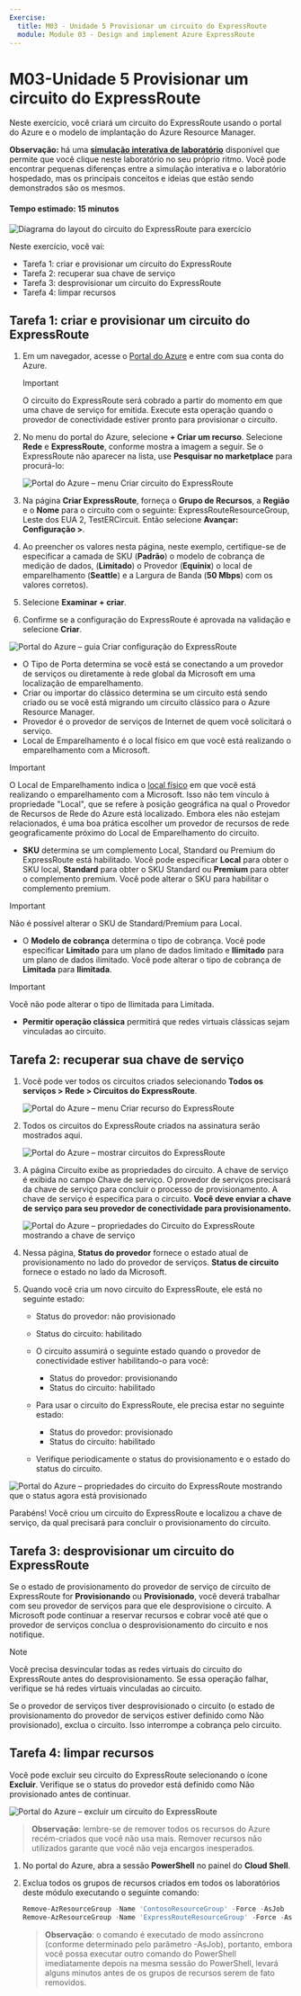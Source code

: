 ```yaml
---
Exercise:
  title: M03 - Unidade 5 Provisionar um circuito do ExpressRoute
  module: Module 03 - Design and implement Azure ExpressRoute
---
```

# M03-Unidade 5 Provisionar um circuito do ExpressRoute

Neste exercício, você criará um circuito do ExpressRoute usando o portal do Azure e o modelo de implantação do Azure Resource Manager. 

**Observação:** há uma **[simulação interativa de laboratório](https://mslabs.cloudguides.com/guides/AZ-700%20Lab%20Simulation%20-%20Provision%20an%20ExpressRoute%20circuit)** disponível que permite que você clique neste laboratório no seu próprio ritmo. Você pode encontrar pequenas diferenças entre a simulação interativa e o laboratório hospedado, mas os principais conceitos e ideias que estão sendo demonstrados são os mesmos.

#### Tempo estimado: 15 minutos

![Diagrama do layout do circuito do ExpressRoute para exercício](../media/5-exercise-provision-expressroute-circuit.png)



Neste exercício, você vai:

+ Tarefa 1: criar e provisionar um circuito do ExpressRoute
+ Tarefa 2: recuperar sua chave de serviço
+ Tarefa 3: desprovisionar um circuito do ExpressRoute
+ Tarefa 4: limpar recursos


## Tarefa 1: criar e provisionar um circuito do ExpressRoute

 

1. Em um navegador, acesse o [Portal do Azure](https://portal.azure.com/) e entre com sua conta do Azure.

   > [!Important] 
   >
   > O circuito do ExpressRoute será cobrado a partir do momento em que uma chave de serviço for emitida. Execute esta operação quando o provedor de conectividade estiver pronto para provisionar o circuito.

1. No menu do portal do Azure, selecione **+ Criar um recurso**. Selecione **Rede** e **ExpressRoute**, conforme mostra a imagem a seguir. Se o ExpressRoute não aparecer na lista, use **Pesquisar no marketplace** para procurá-lo:

   ![Portal do Azure – menu Criar circuito do ExpressRoute](../media/create-expressroute-circuit-menu.png)

1. Na página **Criar ExpressRoute**, forneça o **Grupo de Recursos**, a **Região** e o **Nome** para o circuito com o seguinte: ExpressRouteResourceGroup, Leste dos EUA 2, TestERCircuit. Então selecione **Avançar: Configuração &gt;**.

1. Ao preencher os valores nesta página, neste exemplo, certifique-se de especificar a camada de SKU (**Padrão**) o modelo de cobrança de medição de dados, (**Limitado**) o Provedor (**Equinix**) o local de emparelhamento (**Seattle**) e a Largura de Banda (**50 Mbps**) com os valores corretos).

1. Selecione **Examinar + criar**.

1. Confirme se a configuração do ExpressRoute é aprovada na validação e selecione **Criar**.


![Portal do Azure – guia Criar configuração do ExpressRoute](../media/expressroute-create-configuration2.png)

 

- O Tipo de Porta determina se você está se conectando a um provedor de serviços ou diretamente à rede global da Microsoft em uma localização de emparelhamento.
- Criar ou importar do clássico determina se um circuito está sendo criado ou se você está migrando um circuito clássico para o Azure Resource Manager.
- Provedor é o provedor de serviços de Internet de quem você solicitará o serviço.
- Local de Emparelhamento é o local físico em que você está realizando o emparelhamento com a Microsoft.

> [!Important]
>
> O Local de Emparelhamento indica o [local físico](https://docs.microsoft.com/en-us/azure/expressroute/expressroute-locations) em que você está realizando o emparelhamento com a Microsoft. Isso não tem vínculo à propriedade "Local", que se refere à posição geográfica na qual o Provedor de Recursos de Rede do Azure está localizado. Embora eles não estejam relacionados, é uma boa prática escolher um provedor de recursos de rede geograficamente próximo do Local de Emparelhamento do circuito.

- **SKU** determina se um complemento Local, Standard ou Premium do ExpressRoute está habilitado. Você pode especificar **Local** para obter o SKU local, **Standard** para obter o SKU Standard ou **Premium** para obter o complemento premium. Você pode alterar o SKU para habilitar o complemento premium.

> [!Important]
>
> Não é possível alterar o SKU de Standard/Premium para Local.

- O **Modelo de cobrança** determina o tipo de cobrança. Você pode especificar **Limitado** para um plano de dados limitado e **Ilimitado** para um plano de dados ilimitado. Você pode alterar o tipo de cobrança de **Limitada** para **Ilimitada**.

> [!Important]
>
> Você não pode alterar o tipo de Ilimitada para Limitada.

- **Permitir operação clássica** permitirá que redes virtuais clássicas sejam vinculadas ao circuito.

## Tarefa 2: recuperar sua chave de serviço
 

1. Você pode ver todos os circuitos criados selecionando **Todos os serviços &gt; Rede &gt; Circuitos do ExpressRoute**.

   ![Portal do Azure – menu Criar recurso do ExpressRoute](../media/expressroute-circuit-menu.png)

1. Todos os circuitos do ExpressRoute criados na assinatura serão mostrados aqui. 

   ![Portal do Azure – mostrar circuitos do ExpressRoute](../media/expressroute-circuit-list.png)

1. A página Circuito exibe as propriedades do circuito. A chave de serviço é exibida no campo Chave de serviço. O provedor de serviços precisará da chave de serviço para concluir o processo de provisionamento. A chave de serviço é específica para o circuito. **Você deve enviar a chave de serviço para seu provedor de conectividade para provisionamento.**

   ![Portal do Azure – propriedades do Circuito do ExpressRoute mostrando a chave de serviço](../media/expressroute-circuit-overview.png)

1. Nessa página, **Status do provedor** fornece o estado atual de provisionamento no lado do provedor de serviços. **Status de circuito** fornece o estado no lado da Microsoft. 

1. Quando você cria um novo circuito do ExpressRoute, ele está no seguinte estado:

   - Status do provedor: não provisionado
   - Status do circuito: habilitado



   - O circuito assumirá o seguinte estado quando o provedor de conectividade estiver habilitando-o para você:
     - Status do provedor: provisionando
     - Status do circuito: habilitado
   - Para usar o circuito do ExpressRoute, ele precisa estar no seguinte estado:
     - Status do provedor: provisionado
     - Status do circuito: habilitado
   - Verifique periodicamente o status do provisionamento e o estado do status do circuito.

![Portal do Azure – propriedades do circuito do ExpressRoute mostrando que o status agora está provisionado](../media/provisioned.png)

 

Parabéns! Você criou um circuito do ExpressRoute e localizou a chave de serviço, da qual precisará para concluir o provisionamento do circuito.

## Tarefa 3: desprovisionar um circuito do ExpressRoute

Se o estado de provisionamento do provedor de serviço de circuito de ExpressRoute for **Provisionando** ou **Provisionado**, você deverá trabalhar com seu provedor de serviços para que ele desprovisione o circuito. A Microsoft pode continuar a reservar recursos e cobrar você até que o provedor de serviços conclua o desprovisionamento do circuito e nos notifique.

> [!Note]
>
> Você precisa desvincular todas as redes virtuais do circuito do ExpressRoute antes do desprovisionamento. Se essa operação falhar, verifique se há redes virtuais vinculadas ao circuito.
>
> Se o provedor de serviços tiver desprovisionado o circuito (o estado de provisionamento do provedor de serviços estiver definido como Não provisionado), exclua o circuito. Isso interrompe a cobrança pelo circuito.

## Tarefa 4: limpar recursos

Você pode excluir seu circuito do ExpressRoute selecionando o ícone **Excluir**. Verifique se o status do provedor está definido como Não provisionado antes de continuar.

![Portal do Azure – excluir um circuito do ExpressRoute](../media/expressroute-circuit-delete.png)


   >**Observação**: lembre-se de remover todos os recursos do Azure recém-criados que você não usa mais. Remover recursos não utilizados garante que você não veja encargos inesperados.

1. No portal do Azure, abra a sessão **PowerShell** no painel do **Cloud Shell**.

1. Exclua todos os grupos de recursos criados em todos os laboratórios deste módulo executando o seguinte comando:

   ```powershell
   Remove-AzResourceGroup -Name 'ContosoResourceGroup' -Force -AsJob
   Remove-AzResourceGroup -Name 'ExpressRouteResourceGroup' -Force -AsJob
   ```
   >**Observação**: o comando é executado de modo assíncrono (conforme determinado pelo parâmetro -AsJob), portanto, embora você possa executar outro comando do PowerShell imediatamente depois na mesma sessão do PowerShell, levará alguns minutos antes de os grupos de recursos serem de fato removidos.


